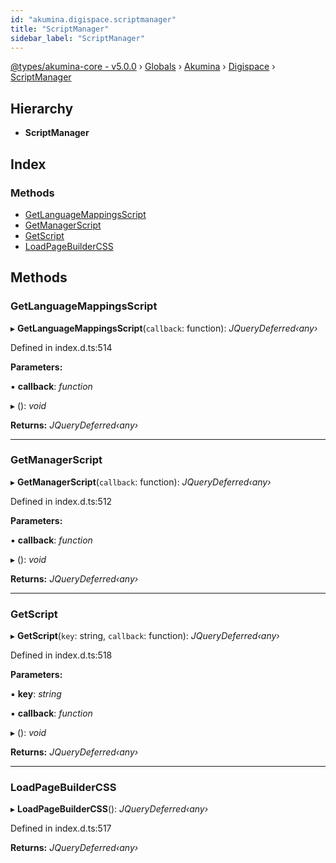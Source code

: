 ```yaml
---
id: "akumina.digispace.scriptmanager"
title: "ScriptManager"
sidebar_label: "ScriptManager"
---
```


[@types/akumina-core - v5.0.0](../index.md) › [Globals](../globals.md) › [Akumina](../modules/akumina.md) › [Digispace](../modules/akumina.digispace.md) › [ScriptManager](akumina.digispace.scriptmanager.md)

## Hierarchy

* **ScriptManager**

## Index

### Methods

* [GetLanguageMappingsScript](akumina.digispace.scriptmanager.md#getlanguagemappingsscript)
* [GetManagerScript](akumina.digispace.scriptmanager.md#getmanagerscript)
* [GetScript](akumina.digispace.scriptmanager.md#getscript)
* [LoadPageBuilderCSS](akumina.digispace.scriptmanager.md#loadpagebuildercss)

## Methods

###  GetLanguageMappingsScript

▸ **GetLanguageMappingsScript**(`callback`: function): *JQueryDeferred‹any›*

Defined in index.d.ts:514

**Parameters:**

▪ **callback**: *function*

▸ (): *void*

**Returns:** *JQueryDeferred‹any›*

___

###  GetManagerScript

▸ **GetManagerScript**(`callback`: function): *JQueryDeferred‹any›*

Defined in index.d.ts:512

**Parameters:**

▪ **callback**: *function*

▸ (): *void*

**Returns:** *JQueryDeferred‹any›*

___

###  GetScript

▸ **GetScript**(`key`: string, `callback`: function): *JQueryDeferred‹any›*

Defined in index.d.ts:518

**Parameters:**

▪ **key**: *string*

▪ **callback**: *function*

▸ (): *void*

**Returns:** *JQueryDeferred‹any›*

___

###  LoadPageBuilderCSS

▸ **LoadPageBuilderCSS**(): *JQueryDeferred‹any›*

Defined in index.d.ts:517

**Returns:** *JQueryDeferred‹any›*
